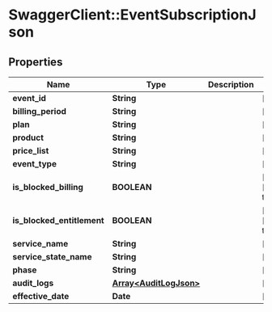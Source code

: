 # SwaggerClient::EventSubscriptionJson

## Properties
Name | Type | Description | Notes
------------ | ------------- | ------------- | -------------
**event_id** | **String** |  | [optional] 
**billing_period** | **String** |  | [optional] 
**plan** | **String** |  | [optional] 
**product** | **String** |  | [optional] 
**price_list** | **String** |  | [optional] 
**event_type** | **String** |  | [optional] 
**is_blocked_billing** | **BOOLEAN** |  | [optional] [default to false]
**is_blocked_entitlement** | **BOOLEAN** |  | [optional] [default to false]
**service_name** | **String** |  | [optional] 
**service_state_name** | **String** |  | [optional] 
**phase** | **String** |  | [optional] 
**audit_logs** | [**Array&lt;AuditLogJson&gt;**](AuditLogJson.md) |  | [optional] 
**effective_date** | **Date** |  | [optional] 


